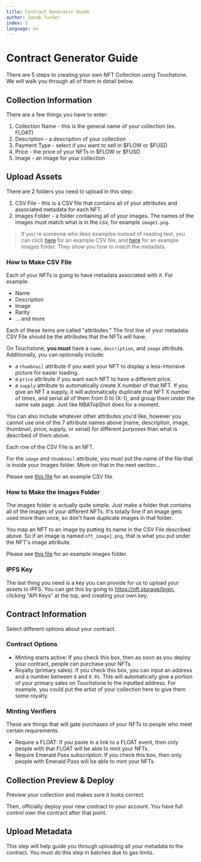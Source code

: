 ```yaml
---
title: Contract Generator Guide
author: Jacob Tucker
index: 5
language: en
---
```


# Contract Generator Guide

There are 5 steps to creating your own NFT Collection using Touchstone. We will walk you through all of them in detail below.

## Collection Information

There are a few things you have to enter:
1. Collection Name - this is the general name of your collection (ex. FLOAT)
2. Description - a description of your collection
3. Payment Type - select if you want to sell in $FLOW or $FUSD
4. Price - the price of your NFTs in $FLOW or $FUSD
5. Image - an image for your collection

## Upload Assets

There are 2 folders you need to upload in this step:

1. CSV File - this is a CSV file that contains all of your attributes and associated metadata for each NFT.
2. Images Folder - a folder containing all of your images. The names of the images must match what is in the csv, for example `image1.png`.

> If you're someone who likes examples instead of reading text, you can click <a href="/assets/metadata.csv" download="">here</a> for an example CSV file, and <a href="/assets/images.zip" download="">here</a> for an example images folder. They show you how to match the metadata.

### How to Make CSV File

Each of your NFTs is going to have metadata associated with it. For example:
- Name
- Description
- Image
- Rarity
- ... and more

Each of these items are called "attributes." The first line of your metadata CSV File should be the attributes that the NFTs will have.

On Touchstone, **you must** have a `name`, `description`, and `image` attribute. Additionally, you can optionally include:
- a `thumbnail` attribute if you want your NFT to display a less-intensive picture for easier loading.
- a `price` attribute if you want each NFT to have a different price.
- a `supply` attribute to automatically create X number of that NFT. If you give an NFT a supply, it will automatically duplicate that NFT X number of times, and serial all of them from 0 to (X-1), and group them under the same sale page. Just like NBATopShot does for a moment.

You can also include whatever other attributes you'd like, however you cannot use one of the 7 attribute names above (name, description, image, thumbnail, price, supply, or serial) for different purposes than what is described of them above.

Each row of the CSV File is an NFT.

For the `image` and `thumbnail` attribute, you must put the name of the file that is inside your Images folder. More on that in the next section...

Please see <a href="/assets/metadata.csv" download="">this file</a> for an example CSV file.

### How to Make the Images Folder

The images folder is actually quite simple. Just make a folder that contains all of the images of your different NFTs. It's totally fine if an image gets used more than once, so don't have duplicate images in that folder. 

You map an NFT to an image by putting its name in the CSV File described above. So if an image is named `nft_image1.png`, that is what you put under the NFT's image attribute.

Please see <a href="/assets/images.zip" download="">this file</a> for an example images folder.

### IPFS Key

The last thing you need is a key you can provide for us to upload your assets to IPFS. You can get this by going to https://nft.storage/login, clicking "API Keys" at the top, and creating your own key. 

## Contract Information

Select different options about your contract.

### Contract Options
- Minting starts active: If you check this box, then as soon as you deploy your contract, people can purchase your NFTs.
- Royalty (primary sales): If you check this box, you can input an address and a number between `0` and `0.95`. This will automatically give a portion of your primary sales on Touchstone to the inputted address. For example, you could put the artist of your collection here to give them some royalty.

### Minting Verifiers
These are things that will gate purchases of your NFTs to people who meet certain requirements.

- Require a FLOAT: If you paste in a link to a FLOAT event, then only people with that FLOAT will be able to mint your NFTs.
- Require Emerald Pass subscription: If you check this box, then only people with Emerald Pass will be able to mint your NFTs.

## Collection Preview & Deploy

Preview your collection and makes sure it looks correct.

Then, officially deploy your new contract to your account. You have full control over the contract after that point.

## Upload Metadata

This step will help guide you through uploading all your metadata to the contract. You must do this step in batches due to gas limits.
